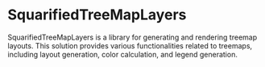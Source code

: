 # SquarifiedTreeMapLayers
SquarifiedTreeMapLayers is a library for generating and rendering treemap layouts. This solution provides various functionalities related to treemaps, including layout generation, color calculation, and legend generation.
